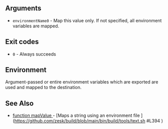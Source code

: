 
## Arguments

- `environmentName0` - Map this value only. If not specified, all environment variables are mapped.

## Exit codes

- `0` - Always succeeds

## Environment

Argument-passed or entire environment variables which are exported are used and mapped to the destination.

## See Also

- [function mapValue
](./docs/tools/todo.md
) - [Maps a string using an environment file
](https://github.com/zesk/build/blob/main/bin/build/tools/text.sh
#L394
)